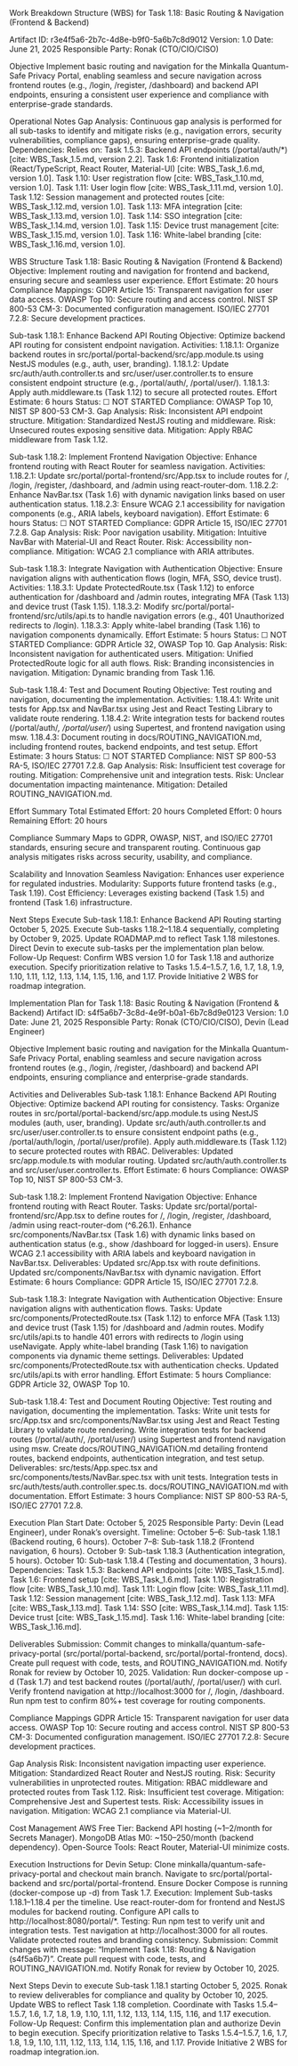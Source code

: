 Work Breakdown Structure (WBS) for Task 1.18: Basic Routing & Navigation (Frontend & Backend)

Artifact ID: r3e4f5a6-2b7c-4d8e-b9f0-5a6b7c8d9012 Version: 1.0 Date: June 21, 2025 Responsible Party: Ronak (CTO/CIO/CISO)

Objective Implement basic routing and navigation for the Minkalla Quantum-Safe Privacy Portal, enabling seamless and secure navigation across frontend routes (e.g., /login, /register, /dashboard) and backend API endpoints, ensuring a consistent user experience and compliance with enterprise-grade standards.

Operational Notes Gap Analysis: Continuous gap analysis is performed for all sub-tasks to identify and mitigate risks (e.g., navigation errors, security vulnerabilities, compliance gaps), ensuring enterprise-grade quality. Dependencies: Relies on: Task 1.5.3: Backend API endpoints (/portal/auth/*) [cite: WBS_Task_1.5.md, version 2.2]. Task 1.6: Frontend initialization (React/TypeScript, React Router, Material-UI) [cite: WBS_Task_1.6.md, version 1.0]. Task 1.10: User registration flow [cite: WBS_Task_1.10.md, version 1.0]. Task 1.11: User login flow [cite: WBS_Task_1.11.md, version 1.0]. Task 1.12: Session management and protected routes [cite: WBS_Task_1.12.md, version 1.0]. Task 1.13: MFA integration [cite: WBS_Task_1.13.md, version 1.0]. Task 1.14: SSO integration [cite: WBS_Task_1.14.md, version 1.0]. Task 1.15: Device trust management [cite: WBS_Task_1.15.md, version 1.0]. Task 1.16: White-label branding [cite: WBS_Task_1.16.md, version 1.0].

WBS Structure Task 1.18: Basic Routing & Navigation (Frontend & Backend) Objective: Implement routing and navigation for frontend and backend, ensuring secure and seamless user experience. Effort Estimate: 20 hours Compliance Mappings: GDPR Article 15: Transparent navigation for user data access. OWASP Top 10: Secure routing and access control. NIST SP 800-53 CM-3: Documented configuration management. ISO/IEC 27701 7.2.8: Secure development practices.

Sub-task 1.18.1: Enhance Backend API Routing Objective: Optimize backend API routing for consistent endpoint navigation. Activities: 1.18.1.1: Organize backend routes in src/portal/portal-backend/src/app.module.ts using NestJS modules (e.g., auth, user, branding). 1.18.1.2: Update src/auth/auth.controller.ts and src/user/user.controller.ts to ensure consistent endpoint structure (e.g., /portal/auth/, /portal/user/). 1.18.1.3: Apply auth.middleware.ts (Task 1.12) to secure all protected routes. Effort Estimate: 6 hours Status: ☐ NOT STARTED Compliance: OWASP Top 10, NIST SP 800-53 CM-3. Gap Analysis: Risk: Inconsistent API endpoint structure. Mitigation: Standardized NestJS routing and middleware. Risk: Unsecured routes exposing sensitive data. Mitigation: Apply RBAC middleware from Task 1.12.

Sub-task 1.18.2: Implement Frontend Navigation Objective: Enhance frontend routing with React Router for seamless navigation. Activities: 1.18.2.1: Update src/portal/portal-frontend/src/App.tsx to include routes for /, /login, /register, /dashboard, and /admin using react-router-dom. 1.18.2.2: Enhance NavBar.tsx (Task 1.6) with dynamic navigation links based on user authentication status. 1.18.2.3: Ensure WCAG 2.1 accessibility for navigation components (e.g., ARIA labels, keyboard navigation). Effort Estimate: 6 hours Status: ☐ NOT STARTED Compliance: GDPR Article 15, ISO/IEC 27701 7.2.8. Gap Analysis: Risk: Poor navigation usability. Mitigation: Intuitive NavBar with Material-UI and React Router. Risk: Accessibility non-compliance. Mitigation: WCAG 2.1 compliance with ARIA attributes.

Sub-task 1.18.3: Integrate Navigation with Authentication Objective: Ensure navigation aligns with authentication flows (login, MFA, SSO, device trust). Activities: 1.18.3.1: Update ProtectedRoute.tsx (Task 1.12) to enforce authentication for /dashboard and /admin routes, integrating MFA (Task 1.13) and device trust (Task 1.15). 1.18.3.2: Modify src/portal/portal-frontend/src/utils/api.ts to handle navigation errors (e.g., 401 Unauthorized redirects to /login). 1.18.3.3: Apply white-label branding (Task 1.16) to navigation components dynamically. Effort Estimate: 5 hours Status: ☐ NOT STARTED Compliance: GDPR Article 32, OWASP Top 10. Gap Analysis: Risk: Inconsistent navigation for authenticated users. Mitigation: Unified ProtectedRoute logic for all auth flows. Risk: Branding inconsistencies in navigation. Mitigation: Dynamic branding from Task 1.16.

Sub-task 1.18.4: Test and Document Routing Objective: Test routing and navigation, documenting the implementation. Activities: 1.18.4.1: Write unit tests for App.tsx and NavBar.tsx using Jest and React Testing Library to validate route rendering. 1.18.4.2: Write integration tests for backend routes (/portal/auth/*, /portal/user/*) using Supertest, and frontend navigation using msw. 1.18.4.3: Document routing in docs/ROUTING_NAVIGATION.md, including frontend routes, backend endpoints, and test setup. Effort Estimate: 3 hours Status: ☐ NOT STARTED Compliance: NIST SP 800-53 RA-5, ISO/IEC 27701 7.2.8. Gap Analysis: Risk: Insufficient test coverage for routing. Mitigation: Comprehensive unit and integration tests. Risk: Unclear documentation impacting maintenance. Mitigation: Detailed ROUTING_NAVIGATION.md.

Effort Summary Total Estimated Effort: 20 hours Completed Effort: 0 hours Remaining Effort: 20 hours

Compliance Summary Maps to GDPR, OWASP, NIST, and ISO/IEC 27701 standards, ensuring secure and transparent routing. Continuous gap analysis mitigates risks across security, usability, and compliance.

Scalability and Innovation Seamless Navigation: Enhances user experience for regulated industries. Modularity: Supports future frontend tasks (e.g., Task 1.19). Cost Efficiency: Leverages existing backend (Task 1.5) and frontend (Task 1.6) infrastructure.

Next Steps Execute Sub-task 1.18.1: Enhance Backend API Routing starting October 5, 2025. Execute Sub-tasks 1.18.2–1.18.4 sequentially, completing by October 9, 2025. Update ROADMAP.md to reflect Task 1.18 milestones. Direct Devin to execute sub-tasks per the implementation plan below. Follow-Up Request: Confirm WBS version 1.0 for Task 1.18 and authorize execution. Specify prioritization relative to Tasks 1.5.4–1.5.7, 1.6, 1.7, 1.8, 1.9, 1.10, 1.11, 1.12, 1.13, 1.14, 1.15, 1.16, and 1.17. Provide Initiative 2 WBS for roadmap integration.

Implementation Plan for Task 1.18: Basic Routing & Navigation (Frontend & Backend) Artifact ID: s4f5a6b7-3c8d-4e9f-b0a1-6b7c8d9e0123 Version: 1.0 Date: June 21, 2025 Responsible Party: Ronak (CTO/CIO/CISO), Devin (Lead Engineer)

Objective Implement basic routing and navigation for the Minkalla Quantum-Safe Privacy Portal, enabling seamless and secure navigation across frontend routes (e.g., /login, /register, /dashboard) and backend API endpoints, ensuring compliance and enterprise-grade standards.

Activities and Deliverables Sub-task 1.18.1: Enhance Backend API Routing Objective: Optimize backend API routing for consistency. Tasks: Organize routes in src/portal/portal-backend/src/app.module.ts using NestJS modules (auth, user, branding). Update src/auth/auth.controller.ts and src/user/user.controller.ts to ensure consistent endpoint paths (e.g., /portal/auth/login, /portal/user/profile). Apply auth.middleware.ts (Task 1.12) to secure protected routes with RBAC. Deliverables: Updated src/app.module.ts with modular routing. Updated src/auth/auth.controller.ts and src/user/user.controller.ts. Effort Estimate: 6 hours Compliance: OWASP Top 10, NIST SP 800-53 CM-3.

Sub-task 1.18.2: Implement Frontend Navigation Objective: Enhance frontend routing with React Router. Tasks: Update src/portal/portal-frontend/src/App.tsx to define routes for /, /login, /register, /dashboard, /admin using react-router-dom (^6.26.1). Enhance src/components/NavBar.tsx (Task 1.6) with dynamic links based on authentication status (e.g., show /dashboard for logged-in users). Ensure WCAG 2.1 accessibility with ARIA labels and keyboard navigation in NavBar.tsx. Deliverables: Updated src/App.tsx with route definitions. Updated src/components/NavBar.tsx with dynamic navigation. Effort Estimate: 6 hours Compliance: GDPR Article 15, ISO/IEC 27701 7.2.8.

Sub-task 1.18.3: Integrate Navigation with Authentication Objective: Ensure navigation aligns with authentication flows. Tasks: Update src/components/ProtectedRoute.tsx (Task 1.12) to enforce MFA (Task 1.13) and device trust (Task 1.15) for /dashboard and /admin routes. Modify src/utils/api.ts to handle 401 errors with redirects to /login using useNavigate. Apply white-label branding (Task 1.16) to navigation components via dynamic theme settings. Deliverables: Updated src/components/ProtectedRoute.tsx with authentication checks. Updated src/utils/api.ts with error handling. Effort Estimate: 5 hours Compliance: GDPR Article 32, OWASP Top 10.

Sub-task 1.18.4: Test and Document Routing Objective: Test routing and navigation, documenting the implementation. Tasks: Write unit tests for src/App.tsx and src/components/NavBar.tsx using Jest and React Testing Library to validate route rendering. Write integration tests for backend routes (/portal/auth/, /portal/user/) using Supertest and frontend navigation using msw. Create docs/ROUTING_NAVIGATION.md detailing frontend routes, backend endpoints, authentication integration, and test setup. Deliverables: src/tests/App.spec.tsx and src/components/tests/NavBar.spec.tsx with unit tests. Integration tests in src/auth/tests/auth.controller.spec.ts. docs/ROUTING_NAVIGATION.md with documentation. Effort Estimate: 3 hours Compliance: NIST SP 800-53 RA-5, ISO/IEC 27701 7.2.8.

Execution Plan Start Date: October 5, 2025 Responsible Party: Devin (Lead Engineer), under Ronak’s oversight. Timeline: October 5–6: Sub-task 1.18.1 (Backend routing, 6 hours). October 7–8: Sub-task 1.18.2 (Frontend navigation, 6 hours). October 9: Sub-task 1.18.3 (Authentication integration, 5 hours). October 10: Sub-task 1.18.4 (Testing and documentation, 3 hours). Dependencies: Task 1.5.3: Backend API endpoints [cite: WBS_Task_1.5.md]. Task 1.6: Frontend setup [cite: WBS_Task_1.6.md]. Task 1.10: Registration flow [cite: WBS_Task_1.10.md]. Task 1.11: Login flow [cite: WBS_Task_1.11.md]. Task 1.12: Session management [cite: WBS_Task_1.12.md]. Task 1.13: MFA [cite: WBS_Task_1.13.md]. Task 1.14: SSO [cite: WBS_Task_1.14.md]. Task 1.15: Device trust [cite: WBS_Task_1.15.md]. Task 1.16: White-label branding [cite: WBS_Task_1.16.md].

Deliverables Submission: Commit changes to minkalla/quantum-safe-privacy-portal (src/portal/portal-backend, src/portal/portal-frontend, docs). Create pull request with code, tests, and ROUTING_NAVIGATION.md. Notify Ronak for review by October 10, 2025. Validation: Run docker-compose up -d (Task 1.7) and test backend routes (/portal/auth/, /portal/user/) with curl. Verify frontend navigation at http://localhost:3000 for /, /login, /dashboard. Run npm test to confirm 80%+ test coverage for routing components.

Compliance Mappings GDPR Article 15: Transparent navigation for user data access. OWASP Top 10: Secure routing and access control. NIST SP 800-53 CM-3: Documented configuration management. ISO/IEC 27701 7.2.8: Secure development practices.

Gap Analysis Risk: Inconsistent navigation impacting user experience. Mitigation: Standardized React Router and NestJS routing. Risk: Security vulnerabilities in unprotected routes. Mitigation: RBAC middleware and protected routes from Task 1.12. Risk: Insufficient test coverage. Mitigation: Comprehensive Jest and Supertest tests. Risk: Accessibility issues in navigation. Mitigation: WCAG 2.1 compliance via Material-UI.

Cost Management AWS Free Tier: Backend API hosting (~$1–$2/month for Secrets Manager). MongoDB Atlas M0: ~$150–$250/month (backend dependency). Open-Source Tools: React Router, Material-UI minimize costs.

Execution Instructions for Devin Setup: Clone minkalla/quantum-safe-privacy-portal and checkout main branch. Navigate to src/portal/portal-backend and src/portal/portal-frontend. Ensure Docker Compose is running (docker-compose up -d) from Task 1.7. Execution: Implement Sub-tasks 1.18.1–1.18.4 per the timeline. Use react-router-dom for frontend and NestJS modules for backend routing. Configure API calls to http://localhost:8080/portal/*. Testing: Run npm test to verify unit and integration tests. Test navigation at http://localhost:3000 for all routes. Validate protected routes and branding consistency. Submission: Commit changes with message: “Implement Task 1.18: Routing & Navigation (s4f5a6b7)”. Create pull request with code, tests, and ROUTING_NAVIGATION.md. Notify Ronak for review by October 10, 2025.

Next Steps Devin to execute Sub-task 1.18.1 starting October 5, 2025. Ronak to review deliverables for compliance and quality by October 10, 2025. Update WBS to reflect Task 1.18 completion. Coordinate with Tasks 1.5.4–1.5.7, 1.6, 1.7, 1.8, 1.9, 1.10, 1.11, 1.12, 1.13, 1.14, 1.15, 1.16, and 1.17 execution. Follow-Up Request: Confirm this implementation plan and authorize Devin to begin execution. Specify prioritization relative to Tasks 1.5.4–1.5.7, 1.6, 1.7, 1.8, 1.9, 1.10, 1.11, 1.12, 1.13, 1.14, 1.15, 1.16, and 1.17. Provide Initiative 2 WBS for roadmap integration.ion.